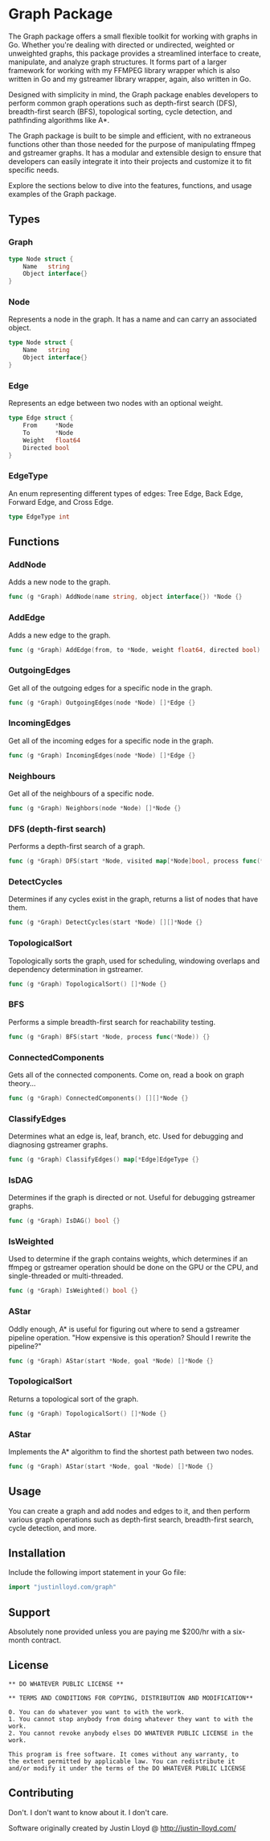 # Graph Package

The Graph package offers a small flexible toolkit for working with graphs in Go. Whether you're dealing with directed or
undirected, weighted or unweighted graphs, this package provides a streamlined interface to create, manipulate, and analyze
graph structures. It forms part of a larger framework for working with my FFMPEG library wrapper which is also written in Go and
my gstreamer library wrapper, again, also written in Go. 

Designed with simplicity in mind, the Graph package enables developers to perform common graph operations 
such as depth-first search (DFS), breadth-first search (BFS), topological sorting, cycle detection, and pathfinding algorithms
like A*.

The Graph package is built to be simple and efficient, with no extraneous functions other than those needed for the purpose
of manipulating ffmpeg and gstreamer graphs. It has a modular and extensible design to ensure that developers can easily
integrate it into their projects and customize it to fit specific needs.

Explore the sections below to dive into the features, functions, and usage examples of the Graph package.


## Types

### Graph
```go
type Node struct {
	Name   string
	Object interface{}
}
```

### Node

Represents a node in the graph. It has a name and can carry an associated object.

```go
type Node struct {
	Name   string
	Object interface{}
}
```

### Edge

Represents an edge between two nodes with an optional weight.

```go
type Edge struct {
	From     *Node
	To       *Node
	Weight   float64
	Directed bool
}
```

### EdgeType

An enum representing different types of edges: Tree Edge, Back Edge, Forward Edge, and Cross Edge.

```go
type EdgeType int
```

## Functions

### AddNode

Adds a new node to the graph.

```go
func (g *Graph) AddNode(name string, object interface{}) *Node {}
```

### AddEdge

Adds a new edge to the graph.

```go
func (g *Graph) AddEdge(from, to *Node, weight float64, directed bool) *Edge {}
```

### OutgoingEdges

Get all of the outgoing edges for a specific node in the graph.

```go
func (g *Graph) OutgoingEdges(node *Node) []*Edge {}
```

### IncomingEdges

Get all of the incoming edges for a specific node in the graph.

```go
func (g *Graph) IncomingEdges(node *Node) []*Edge {}
```

### Neighbours

Get all of the neighbours of a specific node.

```go
func (g *Graph) Neighbors(node *Node) []*Node {}
```

### DFS (depth-first search)
Performs a depth-first search of a graph.

```go
func (g *Graph) DFS(start *Node, visited map[*Node]bool, process func(*Node)) {}
```

### DetectCycles

Determines if any cycles exist in the graph, returns a list of nodes that have them.

```go
func (g *Graph) DetectCycles(start *Node) [][]*Node {}
```

### TopologicalSort
Topologically sorts the graph, used for scheduling, windowing overlaps and dependency determination in gstreamer.

```go
func (g *Graph) TopologicalSort() []*Node {}
```

### BFS

Performs a simple breadth-first search for reachability testing.

```go
func (g *Graph) BFS(start *Node, process func(*Node)) {}
```

### ConnectedComponents

Gets all of the connected components. Come on, read a book on graph theory...

```go
func (g *Graph) ConnectedComponents() [][]*Node {}
```

### ClassifyEdges

Determines what an edge is, leaf, branch, etc. Used for debugging and diagnosing gstreamer graphs.

```go
func (g *Graph) ClassifyEdges() map[*Edge]EdgeType {}
```

### IsDAG

Determines if the graph is directed or not. Useful for debugging gstreamer graphs.

```go
func (g *Graph) IsDAG() bool {}
```

### IsWeighted

Used to determine if the graph contains weights, which determines if an ffmpeg or gstreamer operation should be done on the GPU or the CPU, and single-threaded or multi-threaded.

```go
func (g *Graph) IsWeighted() bool {}
```

### AStar

Oddly enough, A* is useful for figuring out where to send a gstreamer pipeline operation. "How expensive is this operation? Should I rewrite the pipeline?"

```go
func (g *Graph) AStar(start *Node, goal *Node) []*Node {}
```

### TopologicalSort

Returns a topological sort of the graph.

```go
func (g *Graph) TopologicalSort() []*Node {}
```

### AStar

Implements the A* algorithm to find the shortest path between two nodes.

```go
func (g *Graph) AStar(start *Node, goal *Node) []*Node {}
```

## Usage

You can create a graph and add nodes and edges to it, and then perform various graph operations such as depth-first search, breadth-first search, cycle detection, and more.

## Installation

Include the following import statement in your Go file:

```go
import "justinlloyd.com/graph"
```

## Support

Absolutely none provided unless you are paying me $200/hr with a six-month contract.

## License

    ** DO WHATEVER PUBLIC LICENSE **

    ** TERMS AND CONDITIONS FOR COPYING, DISTRIBUTION AND MODIFICATION**

    0. You can do whatever you want to with the work.
    1. You cannot stop anybody from doing whatever they want to with the work.
    2. You cannot revoke anybody elses DO WHATEVER PUBLIC LICENSE in the work.

    This program is free software. It comes without any warranty, to
    the extent permitted by applicable law. You can redistribute it
    and/or modify it under the terms of the DO WHATEVER PUBLIC LICENSE

## Contributing

Don't. I don't want to know about it. I don't care.

Software originally created by Justin Lloyd @ http://justin-lloyd.com/


